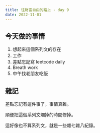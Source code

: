 ```yaml
---
title: 往財富自由的路上 - day 9
date: 2022-11-01
---
```


## 今天做的事情

1. 想起來這個系列文的存在
2. 工作
3. 差點忘記寫 leetcode daily
4. Breath work
5. 中午找老朋友吃飯

## 雜記

差點忘記有這件事了，事情真雜。

順便把這個系列文爛掉的時間修掉。

這好像也不算系列文，就是一些雜七雜八紀錄。
